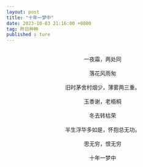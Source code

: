 ```yaml
---
layout: post
title: "十年一梦中"
date: 2023-10-03 21:16:00 +0800
tag: 昨日种种
published : ture
---
```

<br>
<div style="text-align:center;">
一夜霜，两处同<br><br>
落花风雨匆<br><br>
旧时茅舍村烟少，薄雾两三重。<br><br>
玉黍谢，老梧桐<br><br>
冬去转枯荣<br><br>
半生浮华多如是，怀抱总无功。<br><br>
思无穷，恨无穷<br><br>
十年一梦中<br><br>
</div>
